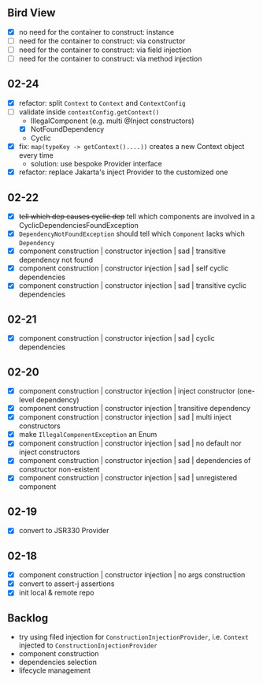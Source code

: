 ## Bird View

- [x] no need for the container to construct: instance
- [ ] need for the container to construct: via constructor
- [ ] need for the container to construct: via field injection
- [ ] need for the container to construct: via method injection

## 02-24

- [x] refactor: split `Context` to `Context` and `ContextConfig`
- [ ] validate inside `contextConfig.getContext()`
    - IllegalComponent (e.g. multi @Inject constructors)
    - [x] NotFoundDependency
    - Cyclic
- [x] fix: `map(typeKey -> getContext()....))` creates a new Context object every time
    - solution: use bespoke Provider interface
- [x] refactor: replace Jakarta's inject Provider to the customized one

## 02-22

- [x] ~~tell which dep causes cyclic dep~~ tell which components are involved in a CyclicDependenciesFoundException
- [x] `DependencyNotFoundException` should tell which `Component` lacks which `Dependency`
- [x] component construction | constructor injection | sad | transitive dependency not found
- [x] component construction | constructor injection | sad | self cyclic dependencies
- [x] component construction | constructor injection | sad | transitive cyclic dependencies

## 02-21

- [x] component construction | constructor injection | sad | cyclic dependencies

## 02-20

- [x] component construction | constructor injection | inject constructor (one-level dependency)
- [x] component construction | constructor injection | transitive dependency
- [x] component construction | constructor injection | sad | multi inject constructors
- [x] make `IllegalComponentException` an Enum
- [x] component construction | constructor injection | sad | no default nor inject constructors
- [x] component construction | constructor injection | sad | dependencies of constructor non-existent
- [x] component construction | constructor injection | sad | unregistered component

## 02-19

- [x] convert to JSR330 Provider

## 02-18

- [x] component construction | constructor injection | no args construction
- [x] convert to assert-j assertions
- [x] init local & remote repo

## Backlog

- try using filed injection for `ConstructionInjectionProvider`, i.e. `Context` injected
  to `ConstructionInjectionProvider`
- component construction
- dependencies selection
- lifecycle management